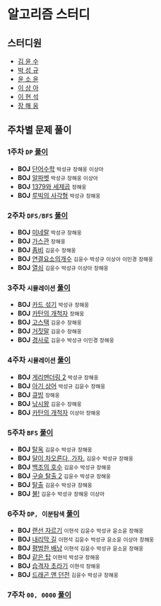 # 알고리즘 스터디

## 스터디원

- [김 윤 수](https://github.com/kysu5095)
- [박 성 규](https://github.com/prodinic)
- [윤 소 윤](https://github.com/stlover25)
- [이 상 아](https://github.com/snaag)
- [이 현 석](https://github.com/travelbeeee)
- [장 해 웅](https://github.com/Longseabear)

## 주차별 문제 풀이

### 1주차 `DP` [풀이](./solution/week01)

- **BOJ** [단어수학](https://www.acmicpc.net/problem/1339) `박성규` `장해웅` `이상아`
- **BOJ** [알파벳](https://www.acmicpc.net/problem/1987) `박성규` `장해웅` `이상아`
- **BOJ** [1379와 세제곱](https://www.acmicpc.net/problem/2731) `장해웅`
- **BOJ** [루빅의 사각형](https://www.acmicpc.net/problem/2549) `박성규` `장해웅`

### 2주차 `DFS/BFS` [풀이](./solution/week02)

- **BOJ** [미네랄](https://www.acmicpc.net/problem/2933) `박성규` `장해웅`
- **BOJ** [가스관](https://www.acmicpc.net/problem/2933) `장해웅`
- **BOJ** [좀비](https://www.acmicpc.net/problem/11952) `김윤수` `장해웅`
- **BOJ** [연결요소의개수](https://www.acmicpc.net/problem/11724) `김윤수` `박성규` `이상아` `이민경` `장해웅`
- **BOJ** [열쇠](https://www.acmicpc.net/problem/9328) `김윤수` `박성규` `이상아` `장해웅`

### 3주차 `시뮬레이션` [풀이](./solution/week03)

- **BOJ** [카드 섞기](https://www.acmicpc.net/problem/1091) `박성규` `장해웅`
- **BOJ** [카탄의 개척자](https://www.acmicpc.net/problem/3678) `장해웅`
- **BOJ** [고스택](https://www.acmicpc.net/problem/3425) `김윤수` `장해웅`
- **BOJ** [거짓말](https://www.acmicpc.net/problem/1043) `김윤수` `장해웅`
- **BOJ** [경사로](https://www.acmicpc.net/problem/14890) `김윤수` `박성규` `이민경` `장해웅`

### 4주차 `시뮬레이션` [풀이](./solution/week04)

- **BOJ** [게리맨더링 2](https://www.acmicpc.net/problem/17779) `박성규` `장해웅`
- **BOJ** [아기 상어](https://www.acmicpc.net/problem/16236) `박성규` `김윤수` `장해웅`
- **BOJ** [큐빙](https://www.acmicpc.net/problem/5373) `장해웅`
- **BOJ** [낚시왕](https://www.acmicpc.net/problem/17143) `김윤수` `장해웅`
- **BOJ** [카탄의 개척자](https://www.acmicpc.net/problem/3678) `이상아` `장해웅`

### 5주차 `BFS` [풀이](./solution/week05)

- **BOJ** [탈옥](https://www.acmicpc.net/problem/9376) `김윤수` `박성규` `장해웅`
- **BOJ** [달이 차오른다, 가자.](https://www.acmicpc.net/problem/1194) `김윤수` `박성규` `장해웅`
- **BOJ** [백조의 호수](https://www.acmicpc.net/problem/3197) `김윤수` `박성규` `장해웅`
- **BOJ** [구슬 탈출 2](https://www.acmicpc.net/problem/13460) `김윤수` `박성규` `장해웅`
- **BOJ** [탈출](https://www.acmicpc.net/problem/3055) `김윤수` `박성규` `장해웅`
- **BOJ** [불!](https://www.acmicpc.net/problem/4179) `김윤수` `박성규` `장해웅` `이상아`

### 6주차 `DP, 이분탐색` [풀이](./solution/week06)

- **BOJ** [랜선 자르기](https://www.acmicpc.net/problem/1654) `이현석` `김윤수` `박성규` `윤소윤` `장해웅`
- **BOJ** [내리막 길](https://www.acmicpc.net/problem/1520) `이현석` `김윤수` `박성규` `윤소윤` `이상아` `장해웅`
- **BOJ** [평범한 배낭](https://www.acmicpc.net/problem/12865) `이현석` `김윤수` `박성규` `윤소윤` `장해웅`
- **BOJ** [같은 탑](https://www.acmicpc.net/problem/1126) `이현석` `박성규` `장해웅`
- **BOJ** [습격자 초라기](https://www.acmicpc.net/problem/1006) `이현석` `장해웅`
- **BOJ** [드래곤 앤 던전](https://www.acmicpc.net/problem/16434) `김윤수` `박성규` `장해웅`

### 7주차 `00, 0000` [풀이](./solution/week07)
